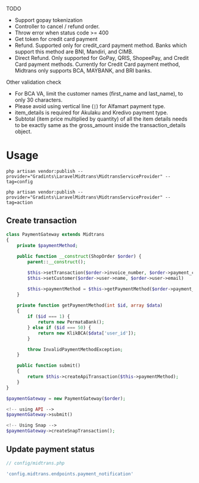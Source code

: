 TODO
- Support gopay tokenization
- Controller to cancel / refund order.
- Throw error when status code >= 400
- Get token for credit card payment
- Refund. Supported only for credit_card payment method. Banks which support this method are BNI, Mandiri, and CIMB.
- Direct Refund. Only supported for GoPay, QRIS, ShopeePay, and Credit Card payment methods. Currently for Credit Card payment method, Midtrans only supports BCA, MAYBANK, and BRI banks.

Other validation check
- For BCA VA, limit the customer names (first_name and last_name), to only 30 characters.
- Please avoid using vertical line (`|`) for Alfamart payment type.
- item_details is required for Akulaku and Kredivo payment type.
- Subtotal (item price multiplied by quantity) of all the item details needs to be exactly same as the gross_amount inside the transaction_details object.


# Usage

```
php artisan vendor:publish --provider="Gradints\LaravelMidtrans\MidtransServiceProvider" --tag=config
```

```
php artisan vendor:publish --provider="Gradints\LaravelMidtrans\MidtransServiceProvider" --tag=action
```

## Create transaction

```php
class PaymentGateway extends Midtrans
{
    private $paymentMethod;
    
    public function __construct(ShopOrder $order) {
        parent::__construct();

        $this->setTransaction($order->invoice_number, $order->payment_cash, $order->items);
        $this->setCustomer($order->user->name, $order->user->email)

        $this->paymentMethod = $this->getPaymentMethod($order->payment_method_id);
    }
    
    private function getPaymentMethod(int $id, array $data)
    {
        if ($id === 1) {
            return new PermataBank();
        } else if ($id === 50) {
            return new KlikBCA($data['user_id']);
        }

        throw InvalidPaymentMethodException;
    }

    public function submit()
    {
        return $this->createApiTransaction($this->paymentMethod);
    }
}
```

```php
$paymentGateway = new PaymentGateway($order);

<!-- using API -->
$paymentGateway->submit()

<!-- Using Snap -->
$paymentGateway->createSnapTransaction();
```


## Update payment status

```php
// config/midtrans.php

'config.midtrans.endpoints.payment_notification'
```
